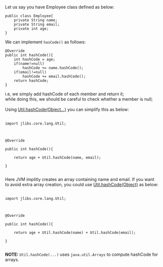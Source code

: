 Let us say you have Employee class defined as below:

```
public class Employee{
    private String name;
    private String email;
    private int age;
}
```

We can implement `hasCode()` as follows:

```
@Override
public int hashCode(){
    int hashCode = age;
    if(name!=null)
        hashCode += name.hashCode();
    if(email!=null)
        hashCode += email.hashCode();
    return hashCode;
}
```

i.e, we simply add hashCode of each member and return it;<br>
while doing this, we should be careful to check whether a member is null;<br>
<br>
Using <a href='http://code.google.com/p/jlibs/source/browse/trunk/core/src/jlibs/core/lang/Util.java#85'>Util.hashCode(Object...)</a> you can simplify this as below:<br>
<br>
<pre><code>import jlibs.core.lang.Util;<br>
<br>
@Override<br>
public int hashCode(){<br>
    return age + Util.hashCode(name, email);<br>
}<br>
</code></pre>

Here JVM implitly creates an array containing name and email. If you want to avoid extra array creation, you could use <a href='http://code.google.com/p/jlibs/source/browse/trunk/core/src/jlibs/core/lang/Util.java#53'>Util.hashCode(Object)</a> as below:<br>
<br>
<pre><code>import jlibs.core.lang.Util;<br>
<br>
@Override<br>
public int hashCode(){<br>
    return age + Util.hashCode(name) + Util.hashCode(email);<br>
}<br>
</code></pre>

<b>NOTE:</b> <code>Util.hashCode(...)</code> uses <code>java.util.Arrays</code> to compute hashCode for arrays.